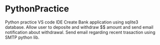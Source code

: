 # PythonPractice
Python practice VS code IDE
Create Bank application using sqlite3 database.
Allow user to deposite and withdraw $$ amount and send email notification about withdrawal.
Send email regarding recent trasaction using SMTP python lib.

